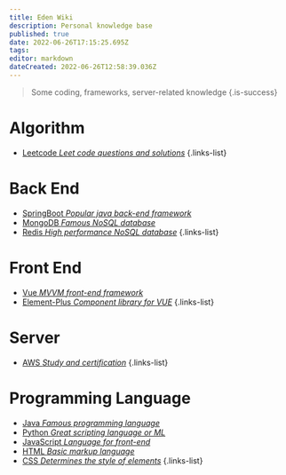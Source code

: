 ```yaml
---
title: Eden Wiki
description: Personal knowledge base
published: true
date: 2022-06-26T17:15:25.695Z
tags: 
editor: markdown
dateCreated: 2022-06-26T12:58:39.036Z
---
```


> Some coding, frameworks, server-related knowledge
{.is-success}

# Algorithm

- [Leetcode *Leet code questions and solutions*](/home/Algorithm/Leetcode)
{.links-list}

# Back End

- [SpringBoot *Popular java back-end framework*]()
- [MongoDB *Famous NoSQL database*]()
- [Redis *High performance NoSQL database*]()
{.links-list}

# Front End

- [Vue *MVVM front-end framework*]()
- [Element-Plus *Component library for VUE*]()
{.links-list}

# Server

- [AWS *Study and certification*](/home/Server/AWS)
{.links-list}

# Programming Language

- [Java *Famous programming language*]()
- [Python *Great scripting language or ML*]()
- [JavaScript *Language for front-end*]()
- [HTML *Basic markup language*]()
- [CSS *Determines the style of elements*]()
{.links-list}
